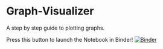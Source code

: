 # Graph-Visualizer
A step by step guide to plotting graphs.

Press this button to launch the Notebook in Binder!
[![Binder](https://mybinder.org/badge_logo.svg)](https://mybinder.org/v2/gh/nathalievladis/Graph-Visualizer/HEAD)
